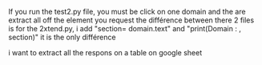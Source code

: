 If you run the test2.py file, you must be click on one domain and the are extract all off the element you request
the différence between there 2 files is for the 2xtend.py,   i add "section= domain.text" and "print(Domain : , section)"
it is  the only différence

i want to extract all the respons on a table on google sheet
